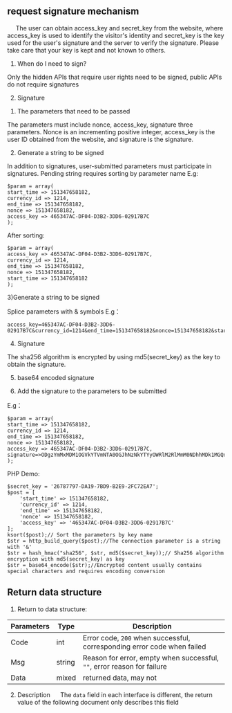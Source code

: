 
## request signature mechanism
    
The user can obtain access_key and secret_key from the website, where access_key is used to identify the visitor's identity and secret_key is the key used for the user's signature and the server to verify the signature. Please take care that your key is kept and not known to others.

1. When do I need to sign?

Only the hidden APIs that require user rights need to be signed, public APIs do not require signatures

2. Signature

1) The parameters that need to be passed

The parameters must include nonce, access_key, signature three parameters. Nonce is an incrementing positive integer, access_key is the user ID obtained from the website, and signature is the signature.

2) Generate a string to be signed

In addition to signatures, user-submitted parameters must participate in signatures. Pending string requires sorting by parameter name
E.g:

```
$param = array(
start_time => 151347658182,
currency_id => 1214,
end_time => 151347658182,
nonce => 151347658182,
access_key => 465347AC-DF04-D3B2-3DD6-02917B7C
);
```
After sorting:

```
$param = array(
access_key => 465347AC-DF04-D3B2-3DD6-02917B7C,
currency_id => 1214,
end_time => 151347658182,
nonce => 151347658182,
start_time => 151347658182
);
```

3)Generate a string to be signed

Splice parameters with & symbols
E.g：
```
access_key=465347AC-DF04-D3B2-3DD6-02917B7C&currency_id=1214&end_time=151347658182&nonce=151347658182&start_time=151347658182
```

4) Signature

The sha256 algorithm is encrypted by using md5(secret_key) as the key to obtain the signature.

5) base64 encoded signature

6) Add the signature to the parameters to be submitted

E.g：
```
$param = array(
start_time => 151347658182,
currency_id => 1214,
end_time => 151347658182,
nonce => 151347658182,
access_key => 465347AC-DF04-D3B2-3DD6-02917B7C,
signature=>ODgzYmMxMDM1OGVkYTVmNTA0OGJhNzNkYTYyOWRlM2RlMmM0NDhhMDk1MGQxOWQzYjU1YTBhODFhNzM1NjAyMw==
);
```
PHP Demo:
```
$secret_key = '26787797-DA19-7BD9-B2E9-2FC72EA7';
$post = [
    'start_time' => 151347658182,
    'currency_id' => 1214,
    'end_time' => 151347658182,
    'nonce' => 151347658182,
    'access_key' => '465347AC-DF04-D3B2-3DD6-02917B7C'
];
ksort($post);// Sort the parameters by key name
$str = http_build_query($post);//The connection parameter is a string with '&'
$str = hash_hmac("sha256", $str, md5($secret_key));// Sha256 algorithm encryption with md5(secret_key) as key
$str = base64_encode($str);//Encrypted content usually contains special characters and requires encoding conversion
```


## Return data structure

1. Return to data structure:

| Parameters | Type | Description |
| --- | --- | --- |
|Code | int | Error code, `200` when successful, corresponding error code when failed |
|Msg | string | Reason for error, empty when successful, `""`, error reason for failure |
|Data | mixed | returned data, may not |

2. Description
     The `data` field in each interface is different, the return value of the following document only describes this field
    
